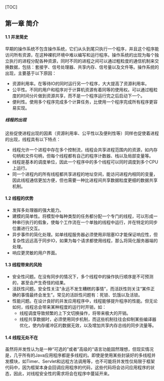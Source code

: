 [TOC]
## 第一章 简介
#### 1.1 并发简史
早期的操作系统不包含操作系统，它们从头到尾只执行一个程序，并且这个程序能访问所有资源，在这种裸机环境中难以编写和运行程序。操作系统的出现为每个独立执行的进程分配各种资源，同时不同的进程之间可以通过粗粒度的通信机制来交换数据，包括：套接字、信号处理器、共享内存、信号量以及文件等。操作系统的出现，主要基于以下原因：
- 资源利用率。在等待IO的同时运行另一个程序，大大提高了资源利用率。
- 公平性。不同的用户和程序对于计算机资源有着同等的使用权。可以通过粗粒度的时间分片做到资源共享，而不是一个程序运行完之后启动下一个。
- 便利性。使用多个程序完成多个计算任务，比使用一个程序完成所有程序更容易实现。
##### 线程的出现
这些促使进程出现的因素（资源利用率、公平性以及便利性等）同样也促使着进程的出现，线程具有以下特点：
- 线程允许一个进程中存在多个控制流，线程会共享进程范围内的资源，如内存句柄和文件句柄，但每个线程都有自己的程序计数器、栈以及局部变量等。
- 线程是基本的调度单位，因此一个程序中的多个线程可以同时调度到多个CPU上运行。
- 同一个进程内的所有线程都共享进程的地址空间，能访问进程内相同的变量，因此线程通信更加方便，但也需要一种比进程间共享数据粒度更细的数据共享机制。
#### 1.2 线程的优势
- 发挥多处理器的强大能力。
- 建模的简单性。将模型中每种类型的任务都分配一个专门的线程，可以形成一种串行执行的假象，使每个工作流在一个单独的线程中运行，并在特定的同步位置进行交互。
- 异步事件的简化处理。如单线程服务器必须使用非阻塞IO才能保证响应性，但复杂性远远高于同步IO，如果为每个请求都使用线程，那么将简化服务器端的处理。
- 响应更灵敏的用户界面。
#### 1.3 线程带来的风险
- 安全性问题。在没有同步的情况下，多个线程中的操作执行顺序是不可预测的，甚至会产生奇怪的结果。
- 活跃性问题。安全性关注“永远不发生糟糕的事情”，而活跃性则关注“某件正确的事情最终会发生”。常见的活跃性问题有：死锁、饥饿以及活锁。
- 性能问题。在设计良好的并发应用程序中，线程能够提升程序的性能。但无论如何，线程总会带来某种程度的运行时开销，如：
  - 线程调度导致频繁的上下文切换操作，将带来极大的开销。
  - 线程共享数据时，必须使用同步机制，而这些机制往往会抑制某些编译器优化，使内存缓冲区的数据无效，以及增加共享内存总线的同步流量等。
#### 1.4 线程无处不在
虽然将并发性认为是一种“可选的”或者”高级的“语言功能固然理想，但现实情况是，几乎所有的Java应用程序都是多线程的。即使是使用某些封装好的多线程并发模块，如Timer、Servlet和远程方法调用等，也不可能将并发性仅局限于框架代码中，因为框架本身会回调应用程序的代码，这些代码将会访问应用程序的状态，因此，对线程安全性的需求将会在程序中蔓延开来。


